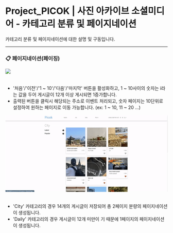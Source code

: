 # Project_PICOK | 사진 아카이브 소셜미디어 - 카테고리 분류 및 페이지네이션 

카테고리 분류 및 페이지네이션에 대한 설명 및 구동입니다.
<hr/>

### 📋 페이지네이션(페이징)
<div>
  <img src="./NOTICE_BOARD/paging_1.gif" />
</div><br/>

- '처음'/'이전'/'1 ~ 10'/'다음'/'마지막' 버튼을 활성화하고, 1 ~ 10사이의 숫자는 i라는 값을 두어 게시글이 12개 이상 게시되면 1증가합니다.
- 출력된 버튼을 클릭시 해당되는 주소로 이벤트 처리되고, 숫자 페이지는 10단위로 설정하여 원하는 페이지로 이동 가능합니다. (ex: 1 ~ 10, 11 ~ 20 ...)

<div>
  <img src="./NOTICE_BOARD/paging_2.gif" />
</div><br/>

- 'City' 카테고리의 경우 14개의 게시글이 저장되어 총 2페이지 분량의 페이지네이션이 생성됩니다.
- 'Daily' 카테고리의 경우 게시글이 12개 미만이 기  때문에 1페이지의 페이지네이션이 생성됩니다.
